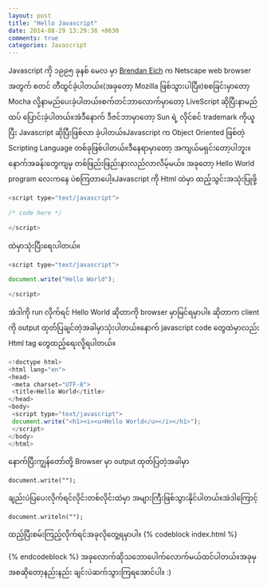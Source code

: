 ```yaml
---
layout: post
title: "Hello Javascript"
date: 2014-08-29 13:29:38 +0630
comments: true
categories: Javascript
---
```


Javascript ကို ၁၉၉၅ ခုနစ် မေလ မှာ  [Brendan Eich](https://brendaneich.com/) က Netscape web browser အတွက် စတင် တီထွင်ခဲ့ပါတယ်။(အခုတော့ Mozilla ဖြစ်သွားပါပြီ။)စစခြင်းမှာတော့  Mocha လို့နာမည်ပေးခဲ့ပါတယ်။စက်တင်ဘာလောက်မှာတော့ LiveScript ဆိုပြီးနာမည်ထပ် ပြောင်းခဲ့ပါတယ်။အဲဒီနောက် ဒီဇင်ဘာမှာတော့ Sun ရဲ့ လိုင်စင် trademark ကိုယူပြီး Javascript ဆိုပြီးဖြစ်လာ ခဲ့ပါတယ်။Javascript က Object Oriented ဖြစ်တဲ့ Scripting Language တစ်ခုဖြစ်ပါတယ်။ဒီနေရာမှာတော့ အကျယ်မရှင်းတော့ပါဘူး။နောက်အခန်းတွေကျမှ တစ်ဖြည်းဖြည်းနားလည်လာလိမ့်မယ်။ အခုတော့ Hello World  program လေးကနေ ပဲစကြတာပေါ့။Javascript ကို Html ထဲမှာ ထည့်သွင်းအသုံးပြုဖို့

```javascript
<script type="text/javascript">
 
/* code here */
 
</script>
```

ထဲမှာသုံးပြီးရေးပါတယ်။

```javascript
<script type="text/javascript">
 
document.write("Hello World");
 
</script>
```

အဲဒါကို run လိုက်ရင် Hello World ဆိုတာကို browser မှာမြင်ရမှာပါ။
ဆိုတာက client ကို output ထုတ်ပြချင်တဲ့အခါမှာသုံးပါတယ်။နောက် javascript code တွေထဲမှာလည်း Html tag တွေထည့်ရေးလို့ရပါတယ်။
```javascript	
<!doctype html>
<html lang="en">
<head>
 <meta charset="UTF-8">
 <title>Hello World</title>
</head>
<body>
 <script type="text/javascript">
 document.write("<h1><i><u>Hello World</u></i></h1>");
 </script>
</body>
</html>
```

နောက်ပြီးကျွန်တော်တို့ Browser မှာ output ထုတ်ပြတဲ့အခါမှာ
```	
document.write("");
```
ချည်းပဲပြပေးလိုက်ရင်လိုင်းတစ်လိုင်းထဲမှာ အများကြီးဖြစ်သွားနိုင်ပါတယ်။အဲဒါကြောင့်

```	
document.writeln("");
```
ထည့်ပြီးစမ်းကြည့်လိုက်ရင်အခုလိုတွေ့ရမှာပါ။
{% codeblock index.html %}
<!doctype html>
<html lang="en">
<head>
 <meta charset="UTF-8">
 <title>Hello World</title>
</head>
<body>
 <script type="text/javascript">
 document.write("<h1><i><u>Hello World</u></i></h1>");
 document.writeln("<h2>Let's learn javascript happily</h2>");
 </script>
</body>
</html>
 {% endcodeblock %}
အခုလောက်ဆိုသဘောပေါက်လောက်မယ်ထင်ပါတယ်။အခုမှအစဆိုတော့နည်းနည်း
ချင်းပဲဆက်သွားကြရအောင်ပါ။ :)




